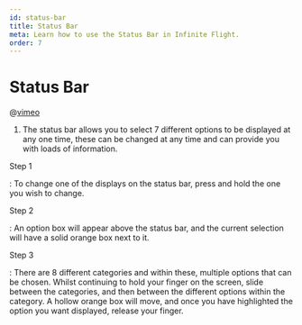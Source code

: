 ```yaml
---
id: status-bar
title: Status Bar
meta: Learn how to use the Status Bar in Infinite Flight.
order: 7
---
```


# Status Bar

@[vimeo](388347259)



1. The status bar allows you to select 7 different options to be displayed at any one time, these can be changed at any time and can provide you with loads of information.

   

Step 1

: To change one of the displays on the status bar, press and hold the one you wish to change.

Step 2

: An option box will appear above the status bar, and the current selection will have a solid orange box next to it.

Step 3

: There are 8 different categories and within these, multiple options that can be chosen. Whilst continuing to hold your finger on the screen, slide between the categories, and then between the different options within the category. A hollow orange box will move, and once you have highlighted the option you want displayed, release your finger.